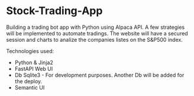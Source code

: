 # Stock-Trading-App

Building a trading bot app with Python using Alpaca API. A few strategies will be implemented to automate tradings. The website will have a secured session and charts to analize the companies listes on the S&P500 index.

Technologies used:

* Python & Jinja2
* FastAPI Web UI
* Db Sqlite3 - For development purposes. Another Db will be added for the deploy.
* Semantic UI


